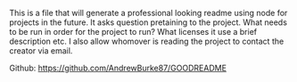 This is a file that will generate a professional looking readme using node for projects in the future. It asks question pretaining to the project. What needs to be run in order for the project to run? What licenses it use a brief description etc. I also allow whomover is reading the project to contact the creator via email.

Github:
https://github.com/AndrewBurke87/GOODREADME
